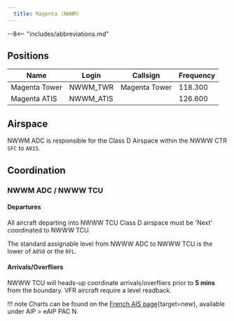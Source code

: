 ```yaml
---
  title: Magenta (NWWM)
---
```


--8<-- "includes/abbreviations.md"

## Positions

| Name                    | Login     | Callsign         | Frequency |
| ----------------------- | --------- | ---------------- | --------- |
| Magenta Tower| 	NWWM_TWR| 	Magenta Tower| 	118.300| 
| Magenta ATIS| 	NWWM_ATIS	|  | 	126.600| 

## Airspace

NWWM ADC is responsible for the Class D Airspace within the NWWW CTR `SFC` to `A015`.

## Coordination
### NWWM ADC / NWWW TCU
#### Departures
All aircraft departing into NWWW TCU Class D airspace must be 'Next' coordinated to NWWW TCU.

The standard assignable level from NWWW ADC to NWWW TCU is the lower of `A050` or the `RFL`.

#### Arrivals/Overfliers
NWWW TCU will heads-up coordinate arrivals/overfliers prior to **5 mins** from the boundary.
VFR aircraft require a level readback.

!!! note
    Charts can be found on the [French AIS page](https://www.sia.aviation-civile.gouv.fr/){target=new}, available under AIP > eAIP PAC N.
